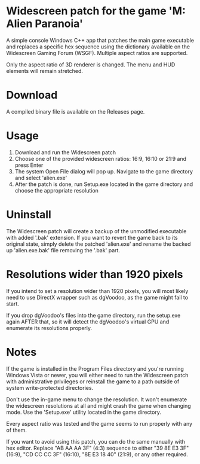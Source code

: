 # Widescreen patch for the game 'M: Alien Paranoia'
A simple console Windows C++ app that patches the main game executable and replaces a specific hex sequence using the dictionary available on the Widescreen Gaming Forum (WSGF).
Multiple aspect ratios are supported.

Only the aspect ratio of 3D renderer is changed. The menu and HUD elements will remain stretched.

# Download
A compiled binary file is available on the Releases page.

# Usage
1. Download and run the Widescreen patch
2. Choose one of the provided widescreen ratios: 16:9, 16:10 or 21:9 and press Enter
3. The system Open File dialog will pop up. Navigate to the game directory and select 'alien.exe'
4. After the patch is done, run Setup.exe located in the game directory and choose the appropriate resolution

# Uninstall
The Widescreen patch will create a backup of the unmodified executable with added '.bak' extension. If you want to revert the game back to its original state, simply delete the patched 'alien.exe' and rename the backed up 'alien.exe.bak' file removing the '.bak' part.

# Resolutions wider than 1920 pixels
If you intend to set a resolution wider than 1920 pixels, you will most likely need to use DirectX wrapper such as dgVoodoo, as the game might fail to start.

If you drop dgVoodoo's files into the game directory, run the setup.exe again AFTER that, so it will detect the dgVoodoo's virtual GPU and enumerate its resolutions properly.

# Notes
If the game is installed in the Program Files directory and you're running Windows Vista or newer, you will either need to run the Widescreen patch with administrative privileges or reinstall the game to a path outside of system write-protected directories.

Don't use the in-game menu to change the resolution. It won't enumerate the widescreen resolutions at all and might crash the game when changing mode. Use the 'Setup.exe' utility located in the game directory.

Every aspect ratio was tested and the game seems to run properly with any of them.

If you want to avoid using this patch, you can do the same manually with hex editor. Replace "AB AA AA 3F" (4:3) sequence to either "39 8E E3 3F" (16:9), "CD CC CC 3F" (16:10), "8E E3 18 40" (21:9), or any other required.
